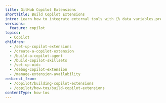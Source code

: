 ```yaml
---
title: GitHub Copilot Extensions
shortTitle: Build Copilot Extensions
intro: Learn how to integrate external tools with {% data variables.product.prodname_copilot_short %}.
versions:
  feature: copilot
topics:
  - Copilot
children:
  - /set-up-copilot-extensions
  - /create-a-copilot-extension
  - /build-a-copilot-agent
  - /build-copilot-skillsets
  - /set-up-oidc
  - /debug-copilot-extension
  - /manage-extension-availability
redirect_from:
  - /copilot/building-copilot-extensions
  - /copilot/how-tos/build-copilot-extensions
contentType: how-tos
---
```



